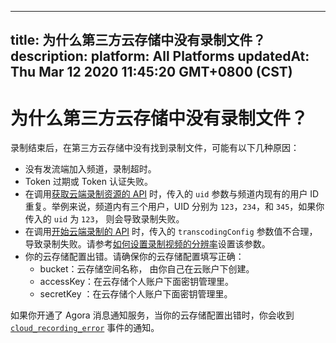 
---
title: 为什么第三方云存储中没有录制文件？
description: 
platform: All Platforms
updatedAt: Thu Mar 12 2020 11:45:20 GMT+0800 (CST)
---
# 为什么第三方云存储中没有录制文件？
录制结束后，在第三方云存储中没有找到录制文件，可能有以下几种原因：
  - 没有发流端加入频道，录制超时。
  - Token 过期或 Token 认证失败。
  - 在调用[获取云端录制资源的 API](https://docs.agora.io/cn/cloud-recording/cloud_recording_api_rest?platform=All%20Platforms#a-nameacquirea%E8%8E%B7%E5%8F%96%E4%BA%91%E7%AB%AF%E5%BD%95%E5%88%B6%E8%B5%84%E6%BA%90%E7%9A%84-api) 时，传入的 `uid` 参数与频道内现有的用户 ID 重复。举例来说，频道内有三个用户，UID 分别为 `123`，`234`，和 `345`，如果你传入的 `uid` 为 `123`， 则会导致录制失败。
  - 在调用[开始云端录制的 API](https://docs.agora.io/cn/cloud-recording/cloud_recording_api_rest?platform=All%20Platforms#a-namestarta开始云端录制的-api) 时，传入的 `transcodingConfig` 参数值不合理，导致录制失败。请参考[如何设置录制视频的分辨率](https://docs.agora.io/cn/faq/recording_video_profile)设置该参数。
  - 你的云存储配置出错。请确保你的云存储配置填写正确：
    - bucket：云存储空间名称， 由你自己在云账户下创建。
    - accessKey：在云存储个人账户下面密钥管理里。
    - secretKey ：在云存储个人账户下面密钥管理里。

  如果你开通了 Agora 消息通知服务，当你的云存储配置出错时，你会收到 [`cloud_recording_error`](https://docs.agora.io/cn/cloud-recording/cloud_recording_callback_rest?platform=All%20Platforms#a-name1a1-cloud_recording_error) 事件的通知。
